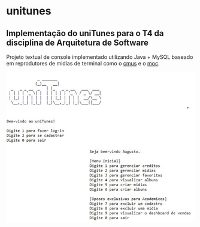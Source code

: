 # unitunes
## Implementação do uniTunes para o T4 da disciplina de Arquitetura de Software

Projeto textual de console implementado utilizando Java + MySQL baseado em reprodutores de midias de terminal como o [cmus](https://cmus.github.io/) e o [moc](http://moc.daper.net/about).

![unitunes](https://github.com/augustostahlschmidt/unitunes/blob/main/img/demo.jpg)

